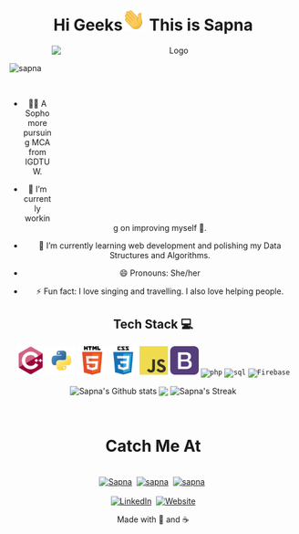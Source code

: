 
<h1 align='center'> Hi Geeks<img src="https://raw.githubusercontent.com/ABSphreak/ABSphreak/master/gifs/Hi.gif"  width="40" height="40"> This is Sapna </h1>
 <center>
 <img src="https://camo.githubusercontent.com/6f5e3ead776bc722fbfc3da2c8b1454a7a5f27a07b34c0ced075f90a6c25a3be/68747470733a2f2f6d69726f2e6d656469756d2e636f6d2f6d61782f313630302f302a4b32574c4d5445784c79696461374f522e676966" align="right" alt="Logo" width="430" height="310"></center>
 <br>
<center>
 
 <p align="left"> <img src="https://komarev.com/ghpvc/?username=Sapu30&label=Profile%20views&color=40f028&style=flat" alt="sapna" /> </p>
 <br>

- 👨‍💻 A Sophomore pursuing MCA from IGDTUW.
 
- 🔭 I’m currently working on improving myself 💪.

- 🌱 I’m currently learning web development and polishing my Data Structures and Algorithms.

- 😄 Pronouns: She/her

- ⚡ Fun fact: I love singing and travelling. I also love helping people.

## Tech Stack 💻
<code><img height="50" src="https://raw.githubusercontent.com/devicons/devicon/master/icons/cplusplus/cplusplus-original.svg" alt="C++"></code>
<code><img height="50" src="https://raw.githubusercontent.com/github/explore/80688e429a7d4ef2fca1e82350fe8e3517d3494d/topics/python/python.png" alt="Python"></code>
<code><img height="50" src="https://raw.githubusercontent.com/github/explore/80688e429a7d4ef2fca1e82350fe8e3517d3494d/topics/html/html.png" alt="HTML"></code>
<code><img height="50" src="https://raw.githubusercontent.com/github/explore/80688e429a7d4ef2fca1e82350fe8e3517d3494d/topics/css/css.png" alt="CSS"></code>
<code><img height="50" src="https://raw.githubusercontent.com/github/explore/80688e429a7d4ef2fca1e82350fe8e3517d3494d/topics/javascript/javascript.png" alt="Javascript"></code>
<code><img height="50" src="https://raw.githubusercontent.com/github/explore/80688e429a7d4ef2fca1e82350fe8e3517d3494d/topics/bootstrap/bootstrap.png" alt="Boot"></code>
<code><img height="50" src="https://pngimg.com/uploads/php/php_PNG18.png" alt="php"></code>
<code><img height="50" src="https://icon-library.com/images/mysql-icon/mysql-icon-14.jpg" alt="sql"></code>
<code><img height="50" src="https://www.vectorlogo.zone/logos/firebase/firebase-icon.svg" alt="Firebase"></code>

</center>

<p align="center">
<img align="center" src="https://github-readme-stats.vercel.app/api?username=Sapu30&show_icons=true&border=true&icon_color=79ff97&text_color=efefef&bg_color=24292e&title_color=fff" alt="Sapna's Github stats">
<img align="center" src="https://github-readme-stats.vercel.app/api/top-langs/?username=Sapu30&hide_title=false&layout=compact&bg_color=24292e&text_color=fff&title_color=fff">
<img align="center" src="https://github-readme-streak-stats.herokuapp.com/?user=Sapu30&theme=tokyonight" alt="Sapna's Streak">
</p><br>
<h1 align="center">Catch Me At</h1>
<p align="center">
<br>
<a href="https://leetcode.com/sapna02/" target="blank"><img align="center" src="https://upload.wikimedia.org/wikipedia/commons/8/8e/LeetCode_Logo_1.png" alt="Sapna" height="40" width="50"/></a>&nbsp;
<a href="https://www.codechef.com/users/sapna02" target="blank"><img align="center" src="https://static.uacdn.net/thumbnail/external-app-icons/ce4fd2180646452aa0b03c3ffa3ef8e2.png" alt="sapna" height="40" width="50" /></a>&nbsp;
<a href="https://www.hackerrank.com/kumarisapna2056?hr_r=1" target="blank"><img align="center" src="https://upload.wikimedia.org/wikipedia/commons/6/65/HackerRank_logo.png" alt="sapna" height="40" width="50" /></a>&nbsp;
<br><br>
<a href="https://www.linkedin.com/in/sapna-kumari-a461221b5/"><img src="https://img.shields.io/badge/linkedin-%230077B5.svg?&style=for-the-badge&logo=linkedin&logoColor=white" alt="LinkedIn" /></a>&nbsp;
<a href="https://sapu30.github.io/PersonalPortfolio/"><img alt="Website" src="https://img.shields.io/website?style=for-the-badge&up_message=portfolio&url=https%3A%2F%2Fkkvanonymous.github.io%2F"></a>
</p>

<p align="center">
Made with 💖 and ☕</p>






